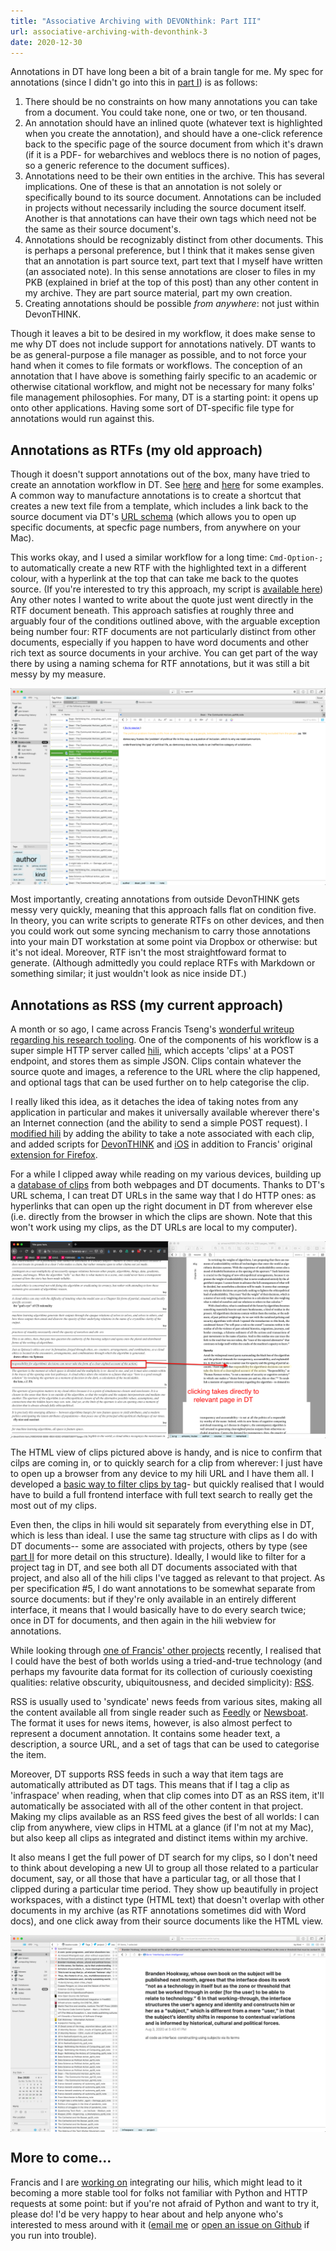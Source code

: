 ```yaml
---
title: "Associative Archiving with DEVONthink: Part III"
url: associative-archiving-with-devonthink-3
date: 2020-12-30
---
```

Annotations in DT have long been a bit of a brain tangle for me. My spec for annotations (since I didn't go into this in [part I](https://lachlankermode.com/associative-archiving-with-devonthink-1)) is as follows: 

1. There should be no constraints on how many annotations you can take from a document. You could take none, one or two, or ten thousand.
2. An annotation should have an inlined quote (whatever text is highlighted when you create the annotation), and should have a one-click reference back to the specific page of the source document from which it's drawn (if it is a PDF- for webarchives and weblocs there is no notion of pages, so a generic reference to the document suffices).
3. Annotations need to be their own entities in the archive. This has several implications. One of these is that an annotation is not solely or specifically bound to its source document. Annotations can be included in projects without necessarily including the source document itself. Another is that annotations can have their own tags which need not be the same as their source document's. 
4. Annotations should be recognizably distinct from other documents. This is perhaps a personal preference, but I think that it makes sense given that an annotation is part source text, part text that I myself have written (an associated note). In this sense annotations are closer to files in my PKB (explained in brief at the top of this post) than any other content in my archive. They are part source material, part my own creation.
5. Creating annotations should be possible _from anywhere_: not just within DevonTHINK.

Though it leaves a bit to be desired in my workflow, it does make sense to me why DT does not include support for annotations natively. DT wants to be as general-purpose a file manager as possible, and to not force your hand when it comes to file formats or workflows. The conception of an annotation that I have above is something fairly specific to an academic or otherwise citational workflow, and might not be necessary for many folks' file management philosophies. For many, DT is a starting point: it opens up onto other applications. Having some sort of DT-specific file type for annotations would run against this.

## Annotations as RTFs (my old approach)
Though it doesn't support annotations out of the box, many have tried to create an annotation workflow in DT. See [here](https://discourse.devontechnologies.com/t/best-way-for-annotations/52610/13) and [here](https://discourse.devontechnologies.com/t/make-an-annotation-with-links-notes-tags-v2/17221/21) for some examples. A common way to manufacture annotations is to create a shortcut that creates a new text file from a template, which includes a link back to the source document via DT's [URL schema](https://talk.macpowerusers.com/t/playing-with-devonthink-what-are-your-most-interesting-uses/13708/2) (which allows you to open up specific documents, at specfic page numbers, from anywhere on your Mac).

This works okay, and I used a similar workflow for a long time: `Cmd-Option-;` to automatically create a new RTF with the highlighted text in a different colour, with a hyperlink at the top that can take me back to the quotes source. (If you're interested to try this approach, my script is [available here](https://lachlankermode.com/TakeNote.applescript)) Any other notes I wanted to write about the quote just went directly in the RTF document beneath. This approach satisfies at roughly three and arguably four of the conditions outlined above, with the arguable exception being number four: RTF documents are not particularly distinct from other documents, especially if you happen to have word documents and other rich text as source documents in your archive. You can get part of the way there by using a naming schema for RTF annotations, but it was still a bit messy by my measure. 

<div class="m-15" style="display:flex;justify-content:center;align-items:center;">
    <img src="static/rtf-note-example.png" width="100%">
</div>

Most importantly, creating annotations from outside DevonTHINK gets messy very quickly, meaning that this approach falls flat on condition five. In theory, you can write scripts to generate RTFs on other devices, and then you could work out some syncing mechanism to carry those annotations into your main DT workstation at some point via Dropbox or otherwise: but it's not ideal. Moreover, RTF isn't the most straightfoward format to generate. (Although admittedly you could replace RTFs with Markdown or something similar; it just wouldn't look as nice inside DT.)

## Annotations as RSS (my current approach)
A month or so ago, I came across Francis Tseng's [wonderful writeup regarding his research tooling](https://spaceandtim.es/etc/research_tools/). One of the components of his workflow is a super simple HTTP server called [hili](https://github.com/frnsys/hili), which accepts 'clips' at a POST endpoint, and stores them as simple JSON. Clips contain whatever the source quote and images, a reference to the URL where the clip happened, and optional tags that can be used further on to help categorise the clip.

I really liked this idea, as it detaches the idea of taking notes from any application in particular and makes it universally available wherever there's an Internet connection (and the ability to send a simple POST request). I [modified hili](https://github.com/breezykermo/hili) by adding the ability to take a note associated with each clip, and added scripts for [DevonTHINK](https://github.com/breezykermo/hili/tree/master/clients/devonthink) and [iOS](https://github.com/breezykermo/hili/tree/master/clients/scriptable-ios) in addition to Francis' original [extension for Firefox](https://github.com/breezykermo/hili/tree/master/clients/firefox).

For a while I clipped away while reading on my various devices, building up a [database of clips](https://research.forensic-architecture.org/hili/view) from both webpages and DT documents. Thanks to DT's URL schema, I can treat DT URLs in the same way that I do HTTP ones: as hyperlinks that can open up the right document in DT from wherever else (i.e. directly from the browser in which the clips are shown. Note that this won't work using my clips, as the DT URLs are local to my computer).  

<div class="m-15" style="display:flex;justify-content:center;align-items:center;">
    <img src="static/hili-with-dt-html.png" width="100%">
</div>

The HTML view of clips pictured above is handy, and is nice to confirm that cilps are coming in, or to quickly search for a clip from wherever: I just have to open up a browser from any device to my hili URL and I have them all. I developed a [basic way to filter clips by tag](https://research.forensic-architecture.org/hili/view?t=infraspace)- but quickly realised that I would have to build a full frontend interface with full text search to really get the most out of my clips.

Even then, the clips in hili would sit separately from everything else in DT, which is less than ideal. I use the same tag structure with clips as I do with DT documents-- some are associated with projects, others by type (see [part II](https://lachlankermode.com/associative-archiving-with-devonthink-2) for more detail on this structure). Ideally, I would like to filter for a project tag in DT, and see both all DT documents associated with that project, and also all of the hili clips I've tagged as relevant to that project. As per specification #5, I do want annotations to be somewhat separate from source documents: but if they're only available in an entirely different interface, it means that I would basically have to do every search twice; once in DT for documents, and then again in the hili webview for annotations.

While looking through [one of Francis' other projects](https://github.com/frnsys/rssrs) recently, I realised that I could have the best of both worlds using a tried-and-true technology (and perhaps my favourite data format for its collection of curiously coexisting qualities: relative obscurity, ubiquitousness, and decided simplicity): [RSS](https://en.wikipedia.org/wiki/RSS).

RSS is usually used to 'syndicate' news feeds from various sites, making all the content available all from single reader such as [Feedly](https://feedly.com/) or [Newsboat](https://newsboat.org/). The format it uses for news items, however, is also almost perfect to represent a document annotation. It contains some header text, a description, a source URL, and a set of tags that can be used to categorise the item.

Moreover, DT supports RSS feeds in such a way that item tags are automatically attributed as DT tags. This means that if I tag a clip as 'infraspace' when reading, when that clip comes into DT as an RSS item, it'll automatically be associated with all of the other content in that project. Making my clips available as an RSS feed gives the best of all worlds: I can clip from anywhere, view clips in HTML at a glance (if I'm not at my Mac), but also keep all clips as integrated and distinct items within my archive.

It also means I get the full power of DT search for my clips, so I don't need to think about developing a new UI to group all those related to a particular document, say, or all those that have a particular tag, or all those that I clipped during a particular time period. They show up beautifully in project workspaces, with a distinct type (HTML text) that doesn't overlap with other documents in my archive (as RTF annotations sometimes did with Word docs), and one click away from their source documents like the HTML view.

<div class="m-15" style="display:flex;justify-content:center;align-items:center;">
    <img src="static/clips-rss-in-dt.png" width="100%">
</div>

## More to come...
Francis and I are [working on](https://github.com/frnsys/hili/pull/8) integrating our hilis, which might lead to it becoming a more stable tool for folks not familiar with Python and HTTP requests at some point: but if you're not afraid of Python and want to try it, please do! I'd be very happy to hear about and help anyone who's interested  to mess around with it ([email me](mailto:lachiekermode@gmail.com) or [open an issue on Github](https://github.com/breezykermo/hili) if you run into trouble).

